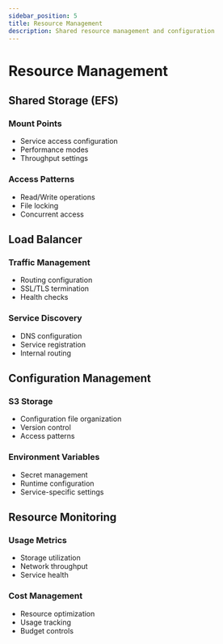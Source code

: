 ```yaml
---
sidebar_position: 5
title: Resource Management
description: Shared resource management and configuration
---
```


# Resource Management

## Shared Storage (EFS)

### Mount Points
- Service access configuration
- Performance modes
- Throughput settings

### Access Patterns
- Read/Write operations
- File locking
- Concurrent access

## Load Balancer

### Traffic Management
- Routing configuration
- SSL/TLS termination
- Health checks

### Service Discovery
- DNS configuration
- Service registration
- Internal routing

## Configuration Management

### S3 Storage
- Configuration file organization
- Version control
- Access patterns

### Environment Variables
- Secret management
- Runtime configuration
- Service-specific settings

## Resource Monitoring

### Usage Metrics
- Storage utilization
- Network throughput
- Service health

### Cost Management
- Resource optimization
- Usage tracking
- Budget controls 